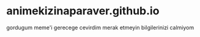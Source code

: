 # animekizinaparaver.github.io
gordugum meme'i gerecege cevirdim merak etmeyin bilgilerinizi calmiyom
